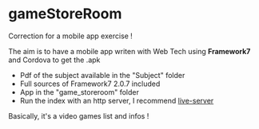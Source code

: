 # gameStoreRoom

Correction for a mobile app exercise !

The aim is to have a mobile app writen with Web Tech using __Framework7__ and Cordova to get the .apk

* Pdf of the subject available in the "Subject" folder
* Full sources of Framework7 2.0.7 included
* App in the "game_storeroom" folder
* Run the index with an http server, I recommend [live-server](https://github.com/tapio/live-server)

Basically, it's a video games list and infos !
